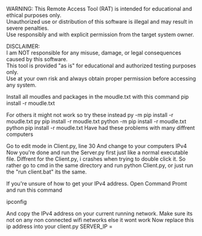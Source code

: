 WARNING: This Remote Access Tool (RAT) is intended for educational and ethical purposes only.  
Unauthorized use or distribution of this software is illegal and may result in severe penalties.  
Use responsibly and with explicit permission from the target system owner.

DISCLAIMER:  
I am NOT responsible for any misuse, damage, or legal consequences caused by this software.  
This tool is provided "as is" for educational and authorized testing purposes only.  
Use at your own risk and always obtain proper permission before accessing any system.



Install all moudles and packages in the moudle.txt with this command
pip install -r moudle.txt

For others it might not work so try these instead
py -m pip install -r moudle.txt
py pip install -r moudle.txt
python -m pip install -r moudle.txt
python pip install -r moudle.txt
Have had these problems with many diffrent computers

Go to edit mode in Client.py, line 30
And change to your computers IPv4
Now you're done and run the Server.py first just like a normal executable file.
Diffrent for the Client.py, i crashes when trying to double click it.
So rather go to cmd in the same directory and run
python Client.py, or just run the "run client.bat" its the same.


If you're unsure of how to get your IPv4 address.
Open Command Promt and run this command

ipconfig

And copy the IPv4 address on your current running network.
Make sure its not on any non connected wifi networks else it wont work
Now replace this ip address into your client.py SERVER_IP = 
